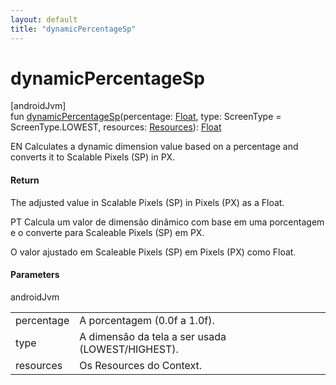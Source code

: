 ```yaml
---
layout: default
title: "dynamicPercentageSp"
---
```


# dynamicPercentageSp

[androidJvm]\
fun [dynamicPercentageSp](dynamic-percentage-sp.md)(percentage: [Float](https://kotlinlang.org/api/core/kotlin-stdlib/kotlin/-float/index.html), type: ScreenType = ScreenType.LOWEST, resources: [Resources](https://developer.android.com/reference/kotlin/android/content/res/Resources.html)): [Float](https://kotlinlang.org/api/core/kotlin-stdlib/kotlin/-float/index.html)

EN Calculates a dynamic dimension value based on a percentage and converts it to Scalable Pixels (SP) in PX.

#### Return

The adjusted value in Scalable Pixels (SP) in Pixels (PX) as a Float.

PT Calcula um valor de dimensão dinâmico com base em uma porcentagem e o converte para Scaleable Pixels (SP) em PX.

O valor ajustado em Scaleable Pixels (SP) em Pixels (PX) como Float.

#### Parameters

androidJvm

| | |
|---|---|
| percentage | A porcentagem (0.0f a 1.0f). |
| type | A dimensão da tela a ser usada (LOWEST/HIGHEST). |
| resources | Os Resources do Context. |